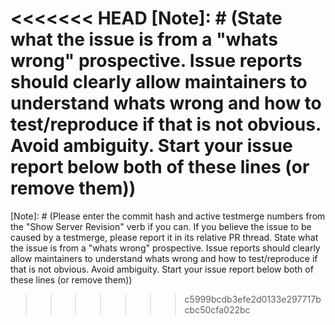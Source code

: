 <<<<<<< HEAD
[Note]: # (State what the issue is from a "whats wrong" prospective. Issue reports should clearly allow maintainers to understand whats wrong and how to test/reproduce if that is not obvious. Avoid ambiguity. Start your issue report below both of these lines (or remove them))
=======
[Note]: # (Please enter the commit hash and active testmerge numbers from the "Show Server Revision" verb if you can. If you believe the issue to be caused by a testmerge, please report it in its relative PR thread. State what the issue is from a "whats wrong" prospective. Issue reports should clearly allow maintainers to understand whats wrong and how to test/reproduce if that is not obvious. Avoid ambiguity. Start your issue report below both of these lines (or remove them))
>>>>>>> c5999bcdb3efe2d0133e297717bcbc50cfa022bc

[Admins]: # (If you are reporting a bug that occured AFTER you used varedit/admin buttons to alter an object out of normal operating conditions, please verify that you can re-create the bug without the varedit usage/admin buttons before reporting the issue.)
